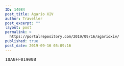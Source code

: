 ```yaml
---
ID: 14084
post_title: Agario XIV
author: Traveller
post_excerpt: ""
layout: post
permalink: >
  https://portalrepository.com/2019/09/16/agarioxiv/
published: true
post_date: 2019-09-16 05:09:16
---
```

<pre>10A0FF019008</pre>